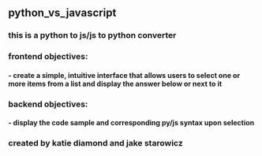 ## python_vs_javascript
### this is a python to js/js to python converter

### frontend objectives:
#### - create a simple, intuitive interface that allows users to select one or more items from a list and display the answer below or next to it

### backend objectives:
#### - display the code sample and corresponding py/js syntax upon selection








### created by katie diamond and jake starowicz
